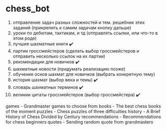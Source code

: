 # chess_bot

1. отправление задач разных сложностей и тем. решебник этих заданий (прикрепить к самим задачам кнопку дальше)
2. уроки по дебютам, тактикам, и тд (отправлять ссылки, или что-то в этом роде)
3. лучшие шахматные книги ✔️
4. партии гроссмейстеров (сделать выбор гроссмейстеров и отправить несколько ссылок на их партии)
5. рекомендации для новичков ✔️
6. шахматные новости (придумать реализацию позже)
7. обучение основ шахмат для новичков (выбрать конкретную тему)
8. история шахмат (выбор века и темы) ✔️
9. словарь шахматных терминов ✔️
10. великии цитаты гроссмейстеров (выбор гроссмейстера) ✔️

games - Grandmaster games to choose from
books - The best chess books of the moment
puzzles - Chess puzzles of three difficulties
history - A Brief History of Chess Divided by Century
recommendations - Recommendations for chess beginners
quotes - Sending random quote from grandmasters